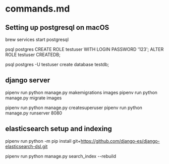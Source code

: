 # commands.md

## Setting up postgresql on macOS
brew services start postgresql

psql postgres
CREATE ROLE testuser WITH LOGIN PASSWORD '123';
ALTER ROLE testuser CREATEDB;

psql postgres -U testuser
create database testdb;

## django server
pipenv run python manage.py makemigrations images
pipenv run python manage.py migrate images

pipenv run python manage.py createsuperuser
pipenv run python manage.py runserver 8080

## elasticsearch setup and indexing
pipenv run python -m pip install git+https://github.com/django-es/django-elasticsearch-dsl.git

pipenv run python manage.py search_index --rebuild